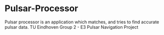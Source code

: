 # Pulsar-Processor
Pulsar processor is an application which matches, and tries to find accurate pulsar data. TU Eindhoven Group 2 - E3 Pulsar Navigation Project
